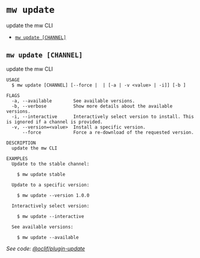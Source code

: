 `mw update`
===========

update the mw CLI

* [`mw update [CHANNEL]`](#mw-update-channel)

## `mw update [CHANNEL]`

update the mw CLI

```
USAGE
  $ mw update [CHANNEL] [--force |  | [-a | -v <value> | -i]] [-b ]

FLAGS
  -a, --available        See available versions.
  -b, --verbose          Show more details about the available versions.
  -i, --interactive      Interactively select version to install. This is ignored if a channel is provided.
  -v, --version=<value>  Install a specific version.
      --force            Force a re-download of the requested version.

DESCRIPTION
  update the mw CLI

EXAMPLES
  Update to the stable channel:

    $ mw update stable

  Update to a specific version:

    $ mw update --version 1.0.0

  Interactively select version:

    $ mw update --interactive

  See available versions:

    $ mw update --available
```

_See code: [@oclif/plugin-update](https://github.com/oclif/plugin-update/blob/v4.7.8/src/commands/update.ts)_
